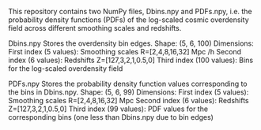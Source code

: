 This repository contains two NumPy files, Dbins.npy and PDFs.npy, i.e. the probability density functions (PDFs) of the log-scaled cosmic overdensity field across different smoothing scales and redshifts.

Dbins.npy
    Stores the overdensity bin edges.
    Shape: (5, 6, 100)
    Dimensions:
        First index (5 values): Smoothing scales R=[2,4,8,16,32] Mpc /h
        Second index (6 values): Redshifts Z=[127,3,2,1,0.5,0]
        Third index (100 values): Bins for the log-scaled overdensity field

PDFs.npy
    Stores the probability density function values corresponding to the bins in Dbins.npy.
    Shape: (5, 6, 99)
    Dimensions:
        First index (5 values): Smoothing scales R=[2,4,8,16,32] Mpc
        Second index (6 values): Redshifts Z=[127,3,2,1,0.5,0]
        Third index (99 values): PDF values for the corresponding bins (one less than Dbins.npy due to bin edges)

